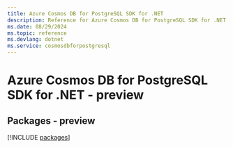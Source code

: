 ```yaml
---
title: Azure Cosmos DB for PostgreSQL SDK for .NET
description: Reference for Azure Cosmos DB for PostgreSQL SDK for .NET
ms.date: 08/29/2024
ms.topic: reference
ms.devlang: dotnet
ms.service: cosmosdbforpostgresql
---
```

# Azure Cosmos DB for PostgreSQL SDK for .NET - preview
## Packages - preview
[!INCLUDE [packages](cosmos-db-for-postgresql-index.md)]